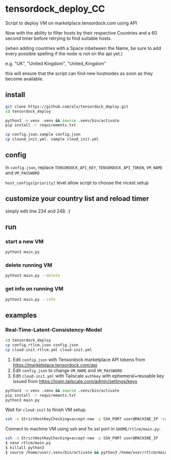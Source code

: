 # tensordock_deploy_CC

Script to deploy VM on marketplace.tensordock.com using API

Now with the ability to filter hosts by their respective Countries and a 60 second timer before retrying to find suitable hosts.

(when adding countries with a Space inbetween the Name, be sure to add every possible spelling if the node is not on the api yet.)

e.g. "UK", "United Kingdom", "United_Kingdom"

this will ensure that the script can find new hostnodes as soon as they become available.

## install

``` sh
git clone https://github.com/alx/tensordock_deploy.git
cd tensordock_deploy

python3 -m venv .venv && source .venv/bin/activate
pip install -r requirements.txt

cp config.json.sample config.json
cp clound_init.yml. sample cloud_init.yml
```

## config

In `config.json`, replace `TENSORDOCK_API_KEY`, `TENSORDOCK_API_TOKEN`, `VM_NAME` and `VM_PASSWORD`

`host_configs[priority]` level allow script to choose the nicest setup

## customize your country list and  reload timer

simply edit line 234 and 248. :)

## run

### start a new VM

``` sh
python3 main.py
```

### delete running VM

``` sh
python3 main.py --delete
```

### get info on running VM

``` sh
python3 main.py --info
```

## examples

### Real-Time-Latent-Consistency-Model

```sh
cd tensordock_deploy
cp config.rtlcm.json config.json
cp cloud-init.rtlcm.yml cloud-init.yml
```

1. Edit `config.json` with Tensordock marketplace API tokens from https://marketplace.tensordock.com/api
2. Edit `config.json` to change `VM_NAME` and `VM_PASSWORD`
3. Edit `cloud-init.yml` with Tailscale `authkey` with ephemeral+reusable key issued from https://login.tailscale.com/admin/settings/keys

```sh
python3 -m venv .venv && source .venv/bin/activate
pip install -r requirements.txt
python3 main.py
```

Wait for `cloud-init` to finish VM setup:

```sh
ssh -o StrictHostKeyChecking=accept-new -p SSH_PORT user@MACHINE_IP 'sudo tail -f /var/log/cloud-init-output.log'"
```

Connect to machine VM using ssh and fix ssl port in `$HOME/rtlcm/main.py`:

```sh
ssh -o StrictHostKeyChecking=accept-new -p SSH_PORT user@MACHINE_IP
$ nano rtlcm/main.py
$ killall python3
$ source /home/user/.venv/bin/activate && python3 /home/user/rtlcm/main.py 
```

